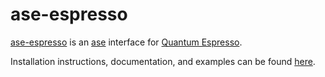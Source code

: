 ase-espresso
============

[ase-espresso](https://github.com/vossjo/ase-espresso) is an [ase](https://wiki.fysik.dtu.dk/ase/) interface for [Quantum Espresso](http://www.quantum-espresso.org/).

Installation instructions, documentation, and examples can be found [here](https://github.com/vossjo/ase-espresso/wiki).